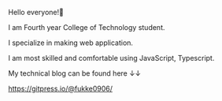 Hello everyone!🚀

I am Fourth year College of Technology student.

I specialize in making web application.

I am most skilled and comfortable using JavaScript, Typescript.

My technical blog can be found here ↓↓

https://gitpress.io/@fukke0906/



